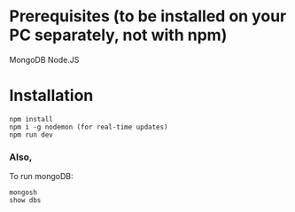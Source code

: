 # Prerequisites (to be installed on your PC separately, not with npm)
MongoDB 
Node.JS

# Installation
```
npm install
npm i -g nodemon (for real-time updates)
npm run dev
```
### Also,
To run mongoDB:
```
mongosh
show dbs
```

